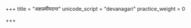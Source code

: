 +++
title = "अक्षन्नमीमदन्त"
unicode_script = "devanagari"
practice_weight = 0

+++
<div class="js_include" url="/vedAH/sAma/paravastu-saama/devaH/indraH/axann-amImadanta/"  newLevelForH1="1" includeTitle="false"> </div>